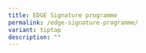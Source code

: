 ```yaml
---
title: EDGE Signature programme
permalink: /edge-signature-programme/
variant: tiptap
description: ""
---
```


